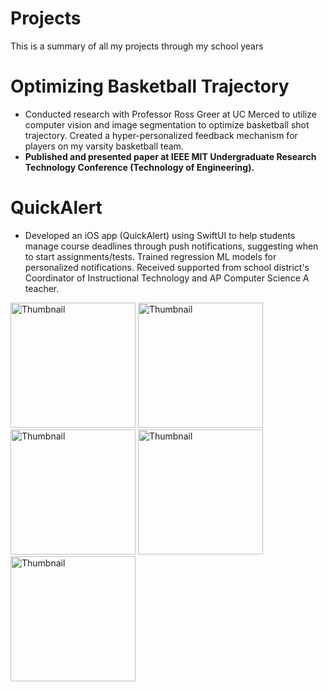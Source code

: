 # Projects
This is a summary of all my projects through my school years

# Optimizing Basketball Trajectory
* Conducted research with Professor Ross Greer at UC Merced to utilize computer vision and image segmentation to optimize basketball shot trajectory. Created a hyper-personalized feedback mechanism for players on my varsity basketball team.
* **Published and presented paper at IEEE MIT Undergraduate Research Technology Conference (Technology of Engineering).**


# QuickAlert
* Developed an iOS app (QuickAlert) using SwiftUI to help students manage course deadlines through push notifications, suggesting when to start assignments/tests. Trained regression ML models for personalized notifications. Received supported from school district's Coordinator of Instructional Technology and AP Computer Science A teacher.
<img src="https://github.com/user-attachments/assets/4ba77367-28eb-4f96-bcec-c46fdd7d5578" width="200" alt="Thumbnail">
<img src="https://github.com/user-attachments/assets/e7da129f-3f95-4053-b035-4e7f4a9bf371" width="200" alt="Thumbnail">
<img src="https://github.com/user-attachments/assets/86a9b54e-e3da-4eb6-9e47-702f836caf65" width="200" alt="Thumbnail">
<img src="https://github.com/user-attachments/assets/3bb9e89b-9229-4637-9747-bd3a0f496169" width="200" alt="Thumbnail">
<img src="https://github.com/user-attachments/assets/8a05989b-72c6-414d-b59c-f5d915c2669f" width="200" alt="Thumbnail">

